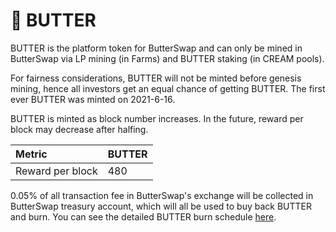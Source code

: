 # 🍞 BUTTER

BUTTER is the platform token for ButterSwap and can only be mined in ButterSwap via LP mining \(in Farms\) and BUTTER staking \(in CREAM pools\). 

For fairness considerations, BUTTER will not be minted before genesis mining, hence all investors get an equal chance of getting BUTTER. The first ever BUTTER was minted on 2021-6-16.

BUTTER is minted as block number increases. In the future, reward per block may decrease after halfing.

| Metric | BUTTER |
| :--- | :--- |
| Reward per block | 480 |

0.05% of all transaction fee in ButterSwap's exchange will be collected in ButterSwap treasury account, which will all be used to buy back BUTTER and burn. You can see the detailed BUTTER burn schedule [here](https://docs.butterswap.me/tokenomics/butter-burn).


